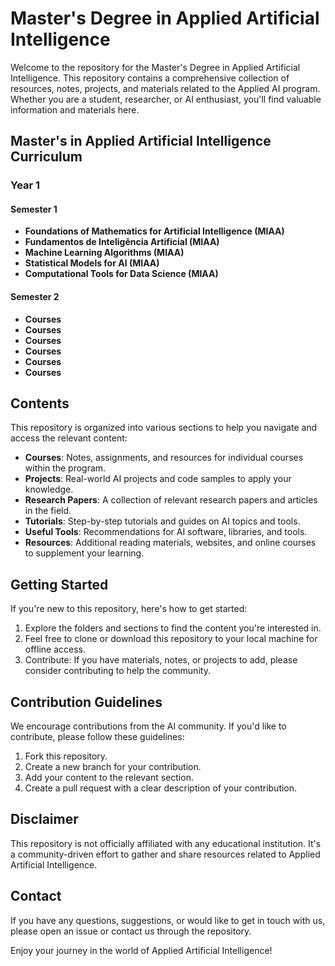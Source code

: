 # Master's Degree in Applied Artificial Intelligence

Welcome to the repository for the Master's Degree in Applied Artificial Intelligence. This repository contains a comprehensive collection of resources, notes, projects, and materials related to the Applied AI program. Whether you are a student, researcher, or AI enthusiast, you'll find valuable information and materials here.

## Master's in Applied Artificial Intelligence Curriculum

### Year 1
#### Semester 1
- **Foundations of Mathematics for Artificial Intelligence (MIAA)**
- **Fundamentos de Inteligência Artificial (MIAA)**
- **Machine Learning Algorithms (MIAA)**
- **Statistical Models for AI (MIAA)**
- **Computational Tools for Data Science (MIAA)**

#### Semester 2
- **Courses**
- **Courses**
- **Courses**
- **Courses**
- **Courses**
- **Courses**


## Contents

This repository is organized into various sections to help you navigate and access the relevant content:

- **Courses**: Notes, assignments, and resources for individual courses within the program.
- **Projects**: Real-world AI projects and code samples to apply your knowledge.
- **Research Papers**: A collection of relevant research papers and articles in the field.
- **Tutorials**: Step-by-step tutorials and guides on AI topics and tools.
- **Useful Tools**: Recommendations for AI software, libraries, and tools.
- **Resources**: Additional reading materials, websites, and online courses to supplement your learning.

## Getting Started

If you're new to this repository, here's how to get started:

1. Explore the folders and sections to find the content you're interested in.
2. Feel free to clone or download this repository to your local machine for offline access.
3. Contribute: If you have materials, notes, or projects to add, please consider contributing to help the community.

## Contribution Guidelines

We encourage contributions from the AI community. If you'd like to contribute, please follow these guidelines:

1. Fork this repository.
2. Create a new branch for your contribution.
3. Add your content to the relevant section.
4. Create a pull request with a clear description of your contribution.

## Disclaimer

This repository is not officially affiliated with any educational institution. It's a community-driven effort to gather and share resources related to Applied Artificial Intelligence.

## Contact

If you have any questions, suggestions, or would like to get in touch with us, please open an issue or contact us through the repository.

Enjoy your journey in the world of Applied Artificial Intelligence!
